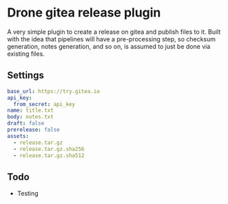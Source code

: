 # Drone gitea release plugin

A very simple plugin to create a release on gitea and publish files to it. Built with the idea that pipelines will have a pre-processing step, so checksum generation, notes generation, and so on, is assumed to just be done via existing files.

## Settings

```yaml
base_url: https://try.gitea.io
api_key:
  from_secret: api_key
name: title.txt
body: notes.txt
draft: false
prerelease: false
assets:
  - release.tar.gz
  - release.tar.gz.sha256
  - release.tar.gz.sha512
```

## Todo

- Testing
